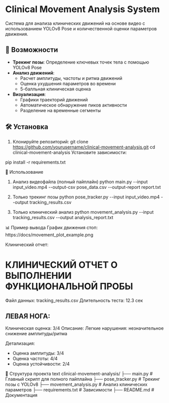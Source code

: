 # Clinical Movement Analysis System

Система для анализа клинических движений на основе видео с использованием YOLOv8 Pose и количественной оценки параметров движения.

## 📌 Возможности

- **Трекинг позы**: Определение ключевых точек тела с помощью YOLOv8 Pose
- **Анализ движений**:
  - Расчет амплитуды, частоты и ритма движений
  - Оценка ухудшения параметров во времени
  - 5-балльная клиническая оценка
- **Визуализация**:
  - Графики траекторий движений
  - Автоматическое обнаружение пиков активности
  - Разделение на временные сегменты

## 🛠 Установка

1. Клонируйте репозиторий:
   git clone https://github.com/yourusername/clinical-movement-analysis.git
   cd clinical-movement-analysis
Установите зависимости:

pip install -r requirements.txt


🚀 Использование
1. Анализ видеофайла (полный пайплайн)
python main.py --input input_video.mp4 --output-csv pose_data.csv --output-report report.txt

2. Только трекинг позы
python pose_tracker.py --input input_video.mp4 --output tracking_results.csv

3. Только клинический анализ
python movement_analysis.py --input tracking_results.csv --output analysis_report.txt

📊 Пример вывода
График движения стоп:
https://docs/movement_plot_example.png

Клинический отчет:

КЛИНИЧЕСКИЙ ОТЧЕТ О ВЫПОЛНЕНИИ ФУНКЦИОНАЛЬНОЙ ПРОБЫ
============================================================
Файл данных: tracking_results.csv
Длительность теста: 12.3 сек

ЛЕВАЯ НОГА:
----------------------------------------
Клиническая оценка: 3/4
Описание: Легкие нарушения: незначительное снижение амплитуды/ритма

Детализация:
  - Оценка амплитуды: 3/4
  - Оценка частоты: 4/4
  - Оценка устойчивости: 2/4

📂 Структура проекта
text
clinical-movement-analysis/
├── main.py               # Главный скрипт для полного пайплайна
├── pose_tracker.py       # Трекинг позы с YOLOv8
├── movement_analysis.py  # Анализ клинических параметров
├── requirements.txt      # Зависимости
├── README.md             # Документация
